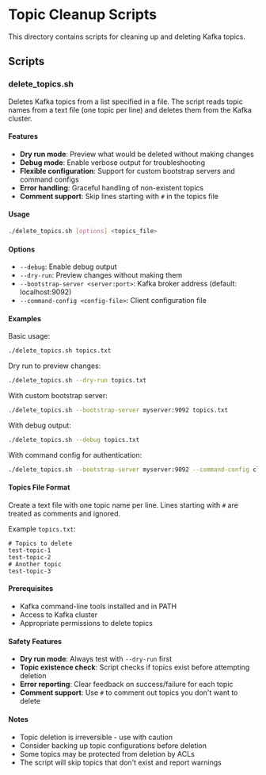 # Topic Cleanup Scripts

This directory contains scripts for cleaning up and deleting Kafka topics.

## Scripts

### delete_topics.sh

Deletes Kafka topics from a list specified in a file. The script reads topic names from a text file (one topic per line) and deletes them from the Kafka cluster.

#### Features

- **Dry run mode**: Preview what would be deleted without making changes
- **Debug mode**: Enable verbose output for troubleshooting
- **Flexible configuration**: Support for custom bootstrap servers and command configs
- **Error handling**: Graceful handling of non-existent topics
- **Comment support**: Skip lines starting with `#` in the topics file

#### Usage

```bash
./delete_topics.sh [options] <topics_file>
```

#### Options

- `--debug`: Enable debug output
- `--dry-run`: Preview changes without making them
- `--bootstrap-server <server:port>`: Kafka broker address (default: localhost:9092)
- `--command-config <config-file>`: Client configuration file

#### Examples

Basic usage:
```bash
./delete_topics.sh topics.txt
```

Dry run to preview changes:
```bash
./delete_topics.sh --dry-run topics.txt
```

With custom bootstrap server:
```bash
./delete_topics.sh --bootstrap-server myserver:9092 topics.txt
```

With debug output:
```bash
./delete_topics.sh --debug topics.txt
```

With command config for authentication:
```bash
./delete_topics.sh --bootstrap-server myserver:9092 --command-config client.properties topics.txt
```

#### Topics File Format

Create a text file with one topic name per line. Lines starting with `#` are treated as comments and ignored.

Example `topics.txt`:
```
# Topics to delete
test-topic-1
test-topic-2
# Another topic
test-topic-3
```

#### Prerequisites

- Kafka command-line tools installed and in PATH
- Access to Kafka cluster
- Appropriate permissions to delete topics

#### Safety Features

- **Dry run mode**: Always test with `--dry-run` first
- **Topic existence check**: Script checks if topics exist before attempting deletion
- **Error reporting**: Clear feedback on success/failure for each topic
- **Comment support**: Use `#` to comment out topics you don't want to delete

#### Notes

- Topic deletion is irreversible - use with caution
- Consider backing up topic configurations before deletion
- Some topics may be protected from deletion by ACLs
- The script will skip topics that don't exist and report warnings 